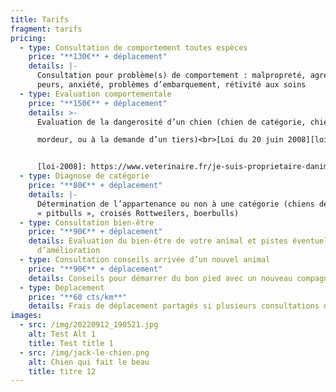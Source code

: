 ```yaml
---
title: Tarifs
fragment: tarifs
pricing:
  - type: Consultation de comportement toutes espèces
    price: "**130€** + déplacement"
    details: |-
      Consultation pour problème(s) de comportement : malpropreté, agressivité,
      peurs, anxiété, problèmes d’embarquement, rétivité aux soins
  - type: Evaluation comportementale
    price: "**150€** + déplacement"
    details: >-
      Evaluation de la dangerosité d’un chien (chien de catégorie, chien

      mordeur, ou à la demande d’un tiers)<br>[Loi du 20 juin 2008][loi-2008]


      [loi-2008]: https://www.veterinaire.fr/je-suis-proprietaire-danimaux/fiches-pratiques/levaluation-comportementale-des-chiens
  - type: Diagnose de catégorie
    price: "**80€** + déplacement"
    details: |-
      Détermination de l’appartenance ou non à une catégorie (chiens de type
      « pitbulls », croisés Rottweilers, boerbulls)
  - type: Consultation bien-être
    price: "**90€** + déplacement"
    details: Evaluation du bien-être de votre animal et pistes éventuelles
      d’amélioration
  - type: Consultation conseils arrivée d’un nouvel animal
    price: "**90€** + déplacement"
    details: Conseils pour démarrer du bon pied avec un nouveau compagnon
  - type: Déplacement
    price: "**60 cts/km**"
    details: Frais de déplacement partagés si plusieurs consultations dans la meme zone
images:
  - src: /img/20220912_190521.jpg
    alt: Test Alt 1
    title: Test title 1
  - src: /img/jack-le-chien.png
    alt: Chien qui fait le beau
    title: titre 12
---
```


